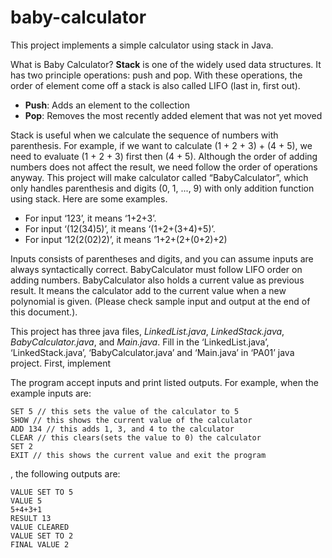 # baby-calculator
This project implements a simple calculator using stack in Java.

What is Baby Calculator?
**Stack** is one of the widely used data structures. It has two principle operations: push and pop. With these operations, the order of element come off a stack is also called LIFO (last in, first out).
- **Push**: Adds an element to the collection
- **Pop**: Removes the most recently added element that was not yet moved

Stack is useful when we calculate the sequence of numbers with parenthesis. For example, if we want to calculate (1 + 2 + 3) + (4 + 5), we need to evaluate (1 + 2 + 3) first then (4 + 5). Although the order of adding numbers does not affect the result, we need follow the order of operations anyway.
This project will make calculator called “BabyCalculator”, which only handles parenthesis and digits (0, 1, ..., 9) with only addition function using stack. Here are some examples.
- For input ‘123’, it means ‘1+2+3’.
- For input ‘(12(34)5)’, it means ‘(1+2+(3+4)+5)’.
- For input ‘12(2(02)2)’, it means ‘1+2+(2+(0+2)+2)

Inputs consists of parentheses and digits, and you can assume inputs are always syntactically correct. BabyCalculator must follow LIFO order on adding numbers. BabyCalculator also holds a current value as previous result. It means the calculator add to the current value when a new polynomial is given. (Please check sample input and output at the end of this document.).

This project has three java files, *LinkedList.java*, *LinkedStack.java*, *BabyCalculator.java*, and *Main.java*.
Fill in the ‘LinkedList.java’, ‘LinkedStack.java’, ‘BabyCalculator.java’ and ‘Main.java’ in ‘PA01’ java project. First, implement 

The program accept inputs and print listed outputs. For example, when the example inputs are:
```
SET 5 // this sets the value of the calculator to 5
SHOW // this shows the current value of the calculator
ADD 134 // this adds 1, 3, and 4 to the calculator
CLEAR // this clears(sets the value to 0) the calculator
SET 2
EXIT // this shows the current value and exit the program
```
, the following outputs are:
```
VALUE SET TO 5
VALUE 5
5+4+3+1
RESULT 13
VALUE CLEARED
VALUE SET TO 2
FINAL VALUE 2
```
